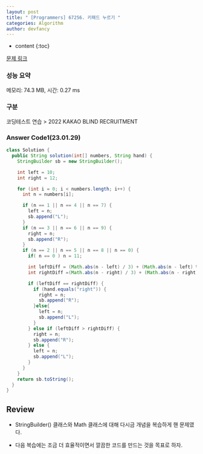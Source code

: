 ```yaml
---
layout: post
title: " [Programmers] 67256. 키패드 누르기 "
categories: Algorithm
author: devfancy
---
```

* content
{:toc}

[문제 링크](https://school.programmers.co.kr/learn/courses/30/lessons/67256)

### 성능 요약

메모리: 74.3 MB, 시간: 0.27 ms

### 구분

코딩테스트 연습 > 2022 KAKAO BLIND RECRUITMENT

### Answer Code1(23.01.29)

```java
class Solution {
  public String solution(int[] numbers, String hand) {
    StringBuilder sb = new StringBuilder();

    int left = 10;
    int right = 12;

    for (int i = 0; i < numbers.length; i++) {
      int n = numbers[i];

      if (n == 1 || n == 4 || n == 7) {
        left = n;
        sb.append("L");
      }
      if (n == 3 || n == 6 || n == 9) {
        right = n;
        sb.append("R");
      }
      if (n == 2 || n == 5 || n == 8 || n == 0) {
        if( n == 0 ) n = 11;

        int leftDiff = (Math.abs(n - left) / 3) + (Math.abs(n - left) % 3);
        int rightDiff =(Math.abs(n - right) / 3) + (Math.abs(n - right) % 3);

        if (leftDiff == rightDiff) {
          if (hand.equals("right")) {
            right = n;
            sb.append("R");
          }else{
            left = n;
            sb.append("L");
          }
        } else if (leftDiff > rightDiff) {
          right = n;
          sb.append("R");
        } else {
          left = n;
          sb.append("L");
        }
      }
    }
    return sb.toString();
  }
}
```

## Review

* StringBuilder() 클래스와 Math 클래스에 대해 다시금 개념을 복습하게 핸 문제였다.

* 다음 복습에는 조금 더 효율적이면서 깔끔한 코드를 만드는 것을 목표로 하자.